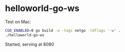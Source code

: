 # helloworld-go-ws

Test on Mac:

```bash
CGO_ENABLED=0 go build -a -tags netgo -ldflags '-w' .
./helloworld-go-ws
```

Started, serving at 8080
